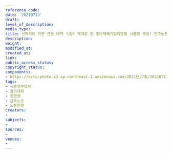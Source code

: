 ```yaml
---
reference_code: 
date: '20210713'
draft: 
level_of_description: 
media_type: 
title: 산재처리 지연 근본 대책 수립! 제대로 된 중대재해기업처벌법 시행령 제정! 민주노총 결의대회
description: 
weight: 
modified_at: 
created_at: 
link: 
public_access_status: 
copyright_status: 
components:
- https://kctu-photo.s3.ap-northeast-2.amazonaws.com/2021년/7월/20210713-산재처리+지연+근본+대책+수립!+제대로+된+중대재해기업처벌법+시행령+제정!+민주노총+결의대회_세종정부청사_결의대회_총연맹_금속노조_노동안전/_5D40940.jpg
tags:
- 세종정부청사
- 결의대회
- 총연맹
- 금속노조
- 노동안전
creators:
- 
subjects:
- 
sources:
- 
venues:
- 
---
```

